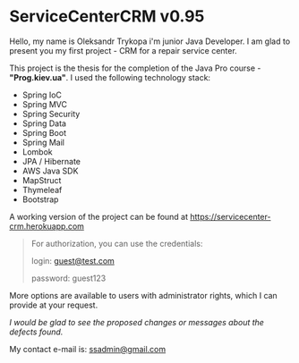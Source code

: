 # ServiceCenterCRM v0.95

Hello, my name is Oleksandr Trykopa i'm junior Java Developer.
I am glad to present you my first project - CRM for a repair service center.

This project is the thesis for the completion of the Java Pro course - **"Prog.kiev.ua"**. 
I used the following technology stack:

* Spring IoC
* Spring MVC
* Spring Security
* Spring Data
* Spring Boot
* Spring Mail
* Lombok
* JPA / Hibernate
* AWS Java SDK
* MapStruct
* Thymeleaf
* Bootstrap


A working version of the project can be found at
https://servicecenter-crm.herokuapp.com
>For authorization, you can use the credentials:
>
>login: guest@test.com
>
>password: guest123

More options are available to users with administrator rights, 
which I can provide at your request.

*I would be glad to see the proposed changes or messages about the defects found.*

My contact e-mail is: 
ssadmin@gmail.com